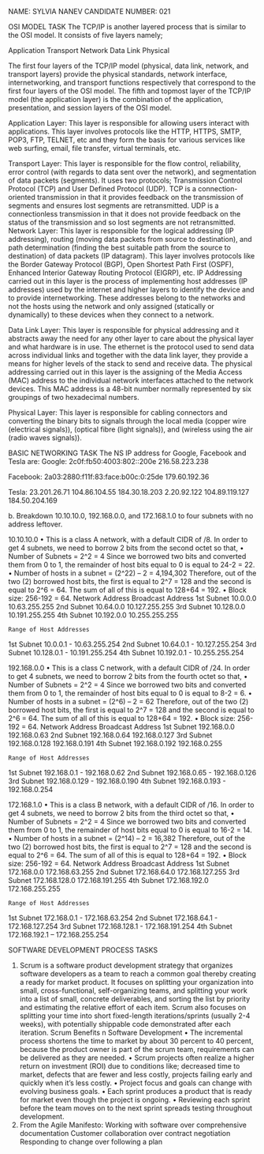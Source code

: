 NAME: SYLVIA NANEV
CANDIDATE NUMBER: 021

OSI MODEL TASK
The TCP/IP is another layered process that is similar to the OSI model. It consists of five layers namely;        

    
Application
Transport
Network
Data Link
Physical

The first four layers of the TCP/IP model (physical, data link, network, and transport layers) provide the physical standards, network interface, internetworking, and transport functions respectively that correspond to the first four layers of the OSI model. The fifth and topmost layer of the TCP/IP model (the application layer) is the combination of the application, presentation, and session layers of the OSI model. 

Application Layer: This layer is responsible for allowing users interact with applications. This layer involves protocols like the HTTP, HTTPS, SMTP, POP3, FTP, TELNET, etc and they form the basis for various services like web surfing, email, file transfer, virtual terminals, etc.

Transport Layer: This layer is responsible for the flow control, reliability, error control (with regards to data sent over the network), and segmentation of data packets (segments). It uses two protocols; Transmission Control Protocol (TCP) and User Defined Protocol (UDP). TCP is a connection-oriented transmission in that it provides feedback on the transmission of segments and ensures lost segments are retransmitted. UDP is a connectionless transmission in that it does not provide feedback on the status of the transmission and so lost segments are not retransmitted. 
Network Layer: This layer is responsible for the logical addressing (IP addressing), routing (moving data packets from source to destination), and path determination (finding the best suitable path from the source to destination) of data packets (IP datagram). This layer involves protocols like the Border Gateway Protocol (BGP), Open Shortest Path First (OSPF), Enhanced Interior Gateway Routing Protocol (EIGRP), etc. IP Addressing carried out in this layer is the process of implementing host addresses (IP addresses) used by the internet and higher layers to identify the device and to provide internetworking. These addresses belong to the networks and not the hosts using the network and only assigned (statically or dynamically)  to these devices when they connect to a network. 

Data Link Layer: This layer is responsible for physical addressing and it abstracts away the need for any other layer to care about the physical layer and what hardware is in use. The ethernet is the protocol used to send data across individual links and together with the data link layer, they provide a means for higher levels of the stack to send and receive data. The physical addressing carried out in this layer is the assigning of the Media Access (MAC) address to the individual network interfaces attached to the network devices. This MAC address is a 48-bit number normally represented by six groupings of two hexadecimal numbers. 

Physical Layer: This layer is responsible for cabling connectors and converting the binary bits to signals through the local media (copper wire (electrical signals)), (optical fibre (light signals)), and (wireless using the air (radio waves signals)).

BASIC NETWORKING TASK
The NS IP address for Google, Facebook and Tesla are:
Google: 2c0f:fb50:4003:802::200e
              216.58.223.238

Facebook: 2a03:2880:f11f:83:face:b00c:0:25de
                  179.60.192.36


Tesla: 23.201.26.71
          104.86.104.55
          184.30.18.203
          2.20.92.122
          104.89.119.127
          184.50.204.169

b. Breakdown 10.10.10.0, 192.168.0.0, and 172.168.1.0 to four subnets with no address leftover. 

10.10.10.0
•	This is a class A network, with a default CIDR of /8.
In order to get 4 subnets, we need to borrow 2 bits from the second octet so that, 
•	Number of Subnets = 2^2 = 4
Since we borrowed two bits and converted them from 0 to 1, the remainder of host bits equal to 0 is equal to 24-2 = 22.
•	Number of hosts in a subnet = (2^22) – 2 = 4,194,302
Therefore, out of the two (2) borrowed host bits, the first is equal to 2^7 = 128 and the second is equal to 2^6 = 64. The sum of all of this is equal to 128+64 = 192.
•	Block size: 256-192 = 64.
	Network Address	Broadcast Address
1st Subnet	10.0.0.0	10.63.255.255
2nd Subnet	10.64.0.0	10.127.255.255
3rd Subnet	10.128.0.0	10.191.255.255
4th Subnet	10.192.0.0	10.255.255.255

	Range of Host Addresses
1st Subnet	10.0.0.1 - 10.63.255.254
2nd Subnet	10.64.0.1 - 10.127.255.254
3rd Subnet	10.128.0.1 - 10.191.255.254
4th Subnet 	10.192.0.1 - 10.255.255.254

192.168.0.0
•	This is a class C network, with a default CIDR of /24.
In order to get 4 subnets, we need to borrow 2 bits from the fourth octet so that, 
•	Number of Subnets = 2^2 = 4
Since we borrowed two bits and converted them from 0 to 1, the remainder of host bits equal to 0 is equal to 8-2 = 6.
•	Number of hosts in a subnet = (2^6) – 2 = 62
Therefore, out of the two (2) borrowed host bits, the first is equal to 2^7 = 128 and the second is equal to 2^6 = 64. The sum of all of this is equal to 128+64 = 192.
•	Block size: 256-192 = 64.
	Network Address	Broadcast Address
1st Subnet	192.168.0.0	192.168.0.63
2nd Subnet	192.168.0.64                                                                                      	192.168.0.127
3rd Subnet	192.168.0.128	192.168.0.191
4th Subnet	192.168.0.192	192.168.0.255

	Range of Host Addresses
1st Subnet	192.168.0.1 - 192.168.0.62
2nd Subnet	192.168.0.65 - 192.168.0.126
3rd Subnet	192.168.0.129 - 192.168.0.190
4th Subnet 	192.168.0.193 - 192.168.0.254


172.168.1.0
•	This is a class B network, with a default CIDR of /16.
In order to get 4 subnets, we need to borrow 2 bits from the third octet so that, 
•	Number of Subnets = 2^2 = 4
Since we borrowed two bits and converted them from 0 to 1, the remainder of host bits equal to 0 is equal to 16-2 = 14.
•	Number of hosts in a subnet = (2^14) – 2 = 16,382
Therefore, out of the two (2) borrowed host bits, the first is equal to 2^7 = 128 and the second is equal to 2^6 = 64. The sum of all of this is equal to 128+64 = 192.
•	Block size: 256-192 = 64.
	Network Address	Broadcast Address
1st Subnet	172.168.0.0	172.168.63.255
2nd Subnet	172.168.64.0                                                                                      	172.168.127.255
3rd Subnet	172.168.128.0	172.168.191.255
4th Subnet	172.168.192.0	172.168.255.255

	Range of Host Addresses
1st Subnet	172.168.0.1 - 172.168.63.254
2nd Subnet	172.168.64.1 - 172.168.127.254
3rd Subnet	172.168.128.1 - 172.168.191.254
4th Subnet 	172.168.192.1 – 172.168.255.254


SOFTWARE DEVELOPMENT PROCESS TASKS
1.	Scrum is a software product development strategy that organizes software developers as a team to reach a common goal thereby creating a ready for market product. It focuses on splitting your organization into small, cross-functional, self-organizing teams, and splitting your work into a list of small, concrete deliverables, and sorting the list by priority and estimating the relative effort of each item. Scrum also focuses on splitting your time into short fixed-length iterations/sprints (usually 2-4 weeks), with potentially shippable code demonstrated after each iteration. 
Scrum Benefits n Software Development
•	The incremental process shortens the time to market by about 30 percent to 40 percent, because the product owner is part of the scrum team, requirements can be delivered as they are needed. 
•	Scrum projects often realize a higher return on investment (ROI) due to conditions like; decreased time to market, defects that are fewer and less costly, projects failing early and quickly when it’s less costly.
•	Project focus and goals can change with evolving business goals.
•	Each sprint produces a product that is ready for market even though the project is ongoing. 
•	Reviewing each sprint before the team moves on to the next sprint spreads testing throughout development. 
2.	From the Agile Manifesto:
Working with software over comprehensive documentation
Customer collaboration over contract negotiation
Responding to change over following a plan







